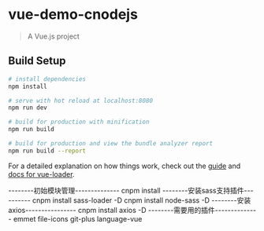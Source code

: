 # vue-demo-cnodejs

> A Vue.js project

## Build Setup

``` bash
# install dependencies
npm install

# serve with hot reload at localhost:8080
npm run dev

# build for production with minification
npm run build

# build for production and view the bundle analyzer report
npm run build --report
```

For a detailed explanation on how things work, check out the [guide](http://vuejs-templates.github.io/webpack/) and [docs for vue-loader](http://vuejs.github.io/vue-loader).


--------初始模块管理--------------
cnpm install
--------安装sass支持插件----------
cnpm install sass-loader -D
cnpm install node-sass -D
--------安装axios----------------
cnpm install axios -D
--------需要用的插件--------------
emmet
file-icons
git-plus
language-vue
